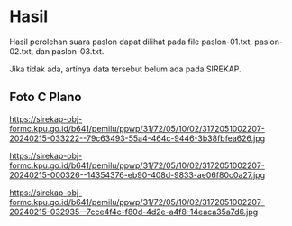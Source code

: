 # Hasil

Hasil perolehan suara paslon dapat dilihat pada file paslon-01.txt, paslon-02.txt, dan paslon-03.txt.

Jika tidak ada, artinya data tersebut belum ada pada SIREKAP.

## Foto C Plano

https://sirekap-obj-formc.kpu.go.id/b641/pemilu/ppwp/31/72/05/10/02/3172051002207-20240215-033222--79c63493-55a4-464c-9446-3b38fbfea626.jpg

https://sirekap-obj-formc.kpu.go.id/b641/pemilu/ppwp/31/72/05/10/02/3172051002207-20240215-000326--14354376-eb90-408d-9833-ae06f80c0a27.jpg

https://sirekap-obj-formc.kpu.go.id/b641/pemilu/ppwp/31/72/05/10/02/3172051002207-20240215-032935--7cce4f4c-f80d-4d2e-a4f8-14eaca35a7d6.jpg
